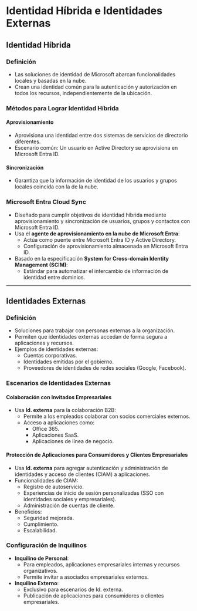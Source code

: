 # Identidad Híbrida e Identidades Externas

## Identidad Híbrida

### Definición
- Las soluciones de identidad de Microsoft abarcan funcionalidades locales y basadas en la nube.
- Crean una identidad común para la autenticación y autorización en todos los recursos, independientemente de la ubicación.

### Métodos para Lograr Identidad Híbrida

#### Aprovisionamiento
- Aprovisiona una identidad entre dos sistemas de servicios de directorio diferentes.
- Escenario común: Un usuario en Active Directory se aprovisiona en Microsoft Entra ID.

#### Sincronización
- Garantiza que la información de identidad de los usuarios y grupos locales coincida con la de la nube.

### Microsoft Entra Cloud Sync
- Diseñado para cumplir objetivos de identidad híbrida mediante aprovisionamiento y sincronización de usuarios, grupos y contactos con Microsoft Entra ID.
- Usa el **agente de aprovisionamiento en la nube de Microsoft Entra**:
  - Actúa como puente entre Microsoft Entra ID y Active Directory.
  - Configuración de aprovisionamiento almacenada en Microsoft Entra ID.
- Basado en la especificación **System for Cross-domain Identity Management (SCIM)**:
  - Estándar para automatizar el intercambio de información de identidad entre dominios.

---

## Identidades Externas

### Definición
- Soluciones para trabajar con personas externas a la organización.
- Permiten que identidades externas accedan de forma segura a aplicaciones y recursos.
- Ejemplos de identidades externas:
  - Cuentas corporativas.
  - Identidades emitidas por el gobierno.
  - Proveedores de identidades de redes sociales (Google, Facebook).

### Escenarios de Identidades Externas

#### Colaboración con Invitados Empresariales
- Usa **Id. externa** para la colaboración B2B:
  - Permite a los empleados colaborar con socios comerciales externos.
  - Acceso a aplicaciones como:
    - Office 365.
    - Aplicaciones SaaS.
    - Aplicaciones de línea de negocio.

#### Protección de Aplicaciones para Consumidores y Clientes Empresariales
- Usa **Id. externa** para agregar autenticación y administración de identidades y acceso de clientes (CIAM) a aplicaciones.
- Funcionalidades de CIAM:
  - Registro de autoservicio.
  - Experiencias de inicio de sesión personalizadas (SSO con identidades sociales y empresariales).
  - Administración de cuentas de cliente.
- Beneficios:
  - Seguridad mejorada.
  - Cumplimiento.
  - Escalabilidad.

### Configuración de Inquilinos
- **Inquilino de Personal**:
  - Para empleados, aplicaciones empresariales internas y recursos organizativos.
  - Permite invitar a asociados empresariales externos.
- **Inquilino Externo**:
  - Exclusivo para escenarios de Id. externa.
  - Publicación de aplicaciones para consumidores o clientes empresariales.
